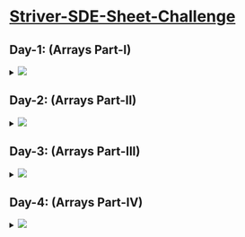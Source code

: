 # [Striver-SDE-Sheet-Challenge](https://takeuforward.org/interviews/strivers-sde-sheet-top-coding-interview-problems)

## Day-1: (Arrays Part-I)

<details>
  <summary><img id="array" src="https://img.shields.io/badge/ARRAYS%20PART--I-6-brightgreen"></summary>
  
  | S.No. | Problem                                                                                                                     | Solutions                                                                                                                                                                                                                                                                 |
  |-------|-----------------------------------------------------------------------------------------------------------------------------|-------------------------------------------------------------------------------------------------------------------------------------------------------------------------------------------------------------------------------------------------------------------------|
  |   1   |[Set Matrix Zeroes](https://takeuforward.org/data-structure/set-matrix-zero)                                                 |<a   href="https://github.com/VishnuVVR-369/Striver-SDE-Sheet/blob/master/01%5D.%20Arrays/01%5D.%20Set%20Matrix%20Zeroes.cpp"><img src="https://img.shields.io/badge/-%20Solution-brightgreen"></a>
  |   2   |[Pascal Triangle](https://takeuforward.org/data-structure/program-to-generate-pascals-triangle)                            |<a   href="https://github.com/VishnuVVR-369/Striver-SDE-Sheet/blob/master/01%5D.%20Arrays/02%5D.%20Pascals%20Triangle.cpp"><img src="https://img.shields.io/badge/-%20Solution-brightgreen"></a>
  |   3   |[Next Permutation](https://takeuforward.org/data-structure/next_permutation-find-next-lexicographically-greater-permutation/)|<a   href="https://github.com/VishnuVVR-369/Striver-SDE-Sheet/blob/master/01%5D.%20Arrays/03%5D.%20Next%20Permutation.cpp"><img src="https://img.shields.io/badge/-%20Solution-brightgreen"></a>
  |   4   |[Kadane's Algorithm](https://takeuforward.org/data-structure/kadanes-algorithm-maximum-subarray-sum-in-an-array/)            |<a   href="https://github.com/VishnuVVR-369/Striver-SDE-Sheet/blob/master/01%5D.%20Arrays/04%5D.%20Kadanes%20Algorithm.cpp"><img src="https://img.shields.io/badge/-%20Solution-brightgreen"></a>
  |   5   |[Sort array of 0's 1's and 2's](https://takeuforward.org/data-structure/sort-an-array-of-0s-1s-and-2s/)                      |<a   href="https://github.com/VishnuVVR-369/Striver-SDE-Sheet/blob/master/01%5D.%20Arrays/05%5D.%20Sort%20array%20of%200%2C%201%20and%202.cpp"><img src="https://img.shields.io/badge/-%20Solution-brightgreen"></a>
  |   6   |[Stock Buy and Sell](https://takeuforward.org/data-structure/stock-buy-and-sell/)                                            |<a   href="https://github.com/VishnuVVR-369/Striver-SDE-Sheet/blob/master/01%5D.%20Arrays/06%5D.%20Stock%20Buy%20and%20Sell.cpp"><img src="https://img.shields.io/badge/-%20Solution-brightgreen"></a>
  <br>
    <div align="right">
      <h3><b><a href="#striver-sde-sheet-challenge">⬆️ Back to Top</a></b></h3>
    </div>
  <br>
  
</details>

## Day-2: (Arrays Part-II)

<details>
  <summary><img id="array" src="https://img.shields.io/badge/ARRAYS%20PART--II-6-brightgreen"></summary>
  
  | S.No. | Problem                                                                                                                     | Solutions                                                                                                                                                                                                                                                                 |
  |-------|-----------------------------------------------------------------------------------------------------------------------------|-------------------------------------------------------------------------------------------------------------------------------------------------------------------------------------------------------------------------------------------------------------------------|
  |   1   |[Rotate Matrix](https://takeuforward.org/data-structure/rotate-image-by-90-degree/)                                                 |<a   href="https://github.com/VishnuVVR-369/Striver-SDE-Sheet/blob/master/02%5D.%20Arrays%20Part-II/01%5D.%20Rotate%20Matrix.cpp"><img src="https://img.shields.io/badge/-%20Solution-brightgreen"></a>
  |   2   |[Merge Overlapping Intervals](https://takeuforward.org/data-structure/merge-overlapping-sub-intervals/)                            |<a   href="https://github.com/VishnuVVR-369/Striver-SDE-Sheet/blob/master/02%5D.%20Arrays%20Part-II/02%5D.%20Merge%20Overlapping%20Subintervals.cpp"><img src="https://img.shields.io/badge/-%20Solution-brightgreen"></a>
  |   3   |[Merge Two Sorted Arrays](https://takeuforward.org/data-structure/merge-two-sorted-arrays-without-extra-space/)|<a   href="https://github.com/VishnuVVR-369/Striver-SDE-Sheet/blob/master/02%5D.%20Arrays%20Part-II/03%5D.%20Merge%20Sorted%20Arrays.cpp"><img src="https://img.shields.io/badge/-%20Solution-brightgreen"></a>
  |   4   |[Find Duplicate in the Array](https://takeuforward.org/data-structure/find-the-duplicate-in-an-array-of-n1-integers/)            |<a   href="https://github.com/VishnuVVR-369/Striver-SDE-Sheet/blob/master/02%5D.%20Arrays%20Part-II/04%5D.%20Find%20Duplicate%20in%20Array.cpp"><img src="https://img.shields.io/badge/-%20Solution-brightgreen"></a>
  |   5   |[Repeat and Missing Number](https://takeuforward.org/data-structure/find-the-repeating-and-missing-numbers/)                      |<a   href="https://github.com/VishnuVVR-369/Striver-SDE-Sheet/blob/master/02%5D.%20Arrays%20Part-II/05%5D.%20Repeat%20and%20Missing%20Number.cpp"><img src="https://img.shields.io/badge/-%20Solution-brightgreen"></a>
  |   6   |[Count Inversions](https://takeuforward.org/data-structure/count-inversions-in-an-array/)                                            |<a   href="https://github.com/VishnuVVR-369/Striver-SDE-Sheet/blob/master/02%5D.%20Arrays%20Part-II/06%5D.%20Inversion%20of%20Array.cpp"><img src="https://img.shields.io/badge/-%20Solution-brightgreen"></a>
  <br>
    <div align="right">
      <h3><b><a href="#striver-sde-sheet-challenge">⬆️ Back to Top</a></b></h3>
    </div>
  <br>
  
</details>

## Day-3: (Arrays Part-III)

<details>
  <summary><img id="array" src="https://img.shields.io/badge/ARRAYS%20PART--III-6-brightgreen"></summary>
  
  | S.No. | Problem                                                                                                                     | Solutions                                                                                                                                                                                                                                                                 |
  |-------|-----------------------------------------------------------------------------------------------------------------------------|-------------------------------------------------------------------------------------------------------------------------------------------------------------------------------------------------------------------------------------------------------------------------|
  |   1   |[Search In 2D Matrix](https://takeuforward.org/data-structure/search-in-a-sorted-2d-matrix/)                                                 |<a   href="https://github.com/VishnuVVR-369/Striver-SDE-Sheet/blob/master/03%5D.%20Arrays%20Part-III/01%5D.%20Search%20in%202D%20Matrix.cpp"><img src="https://img.shields.io/badge/-%20Solution-brightgreen"></a>
  |   2   |[Modular Exponentiation](https://takeuforward.org/data-structure/implement-powxn-x-raised-to-the-power-n/)                            |<a   href="https://github.com/VishnuVVR-369/Striver-SDE-Sheet/blob/master/03%5D.%20Arrays%20Part-III/02%5D.%20Modular%20Exponentiation.cpp"><img src="https://img.shields.io/badge/-%20Solution-brightgreen"></a>
  |   3   |[Majority Element](https://takeuforward.org/data-structure/find-the-majority-element-that-occurs-more-than-n-2-times/)|<a   href="https://github.com/VishnuVVR-369/Striver-SDE-Sheet/blob/master/03%5D.%20Arrays%20Part-III/03%5D.%20Majority%20Element.cpp"><img src="https://img.shields.io/badge/-%20Solution-brightgreen"></a>
  |   4   |[Majority Element - II](https://takeuforward.org/data-structure/majority-elementsn-3-times-find-the-elements-that-appears-more-than-n-3-times-in-the-array/)            |<a   href="https://github.com/VishnuVVR-369/Striver-SDE-Sheet/blob/master/03%5D.%20Arrays%20Part-III/04%5D.%20Majority%20Element%20II.cpp"><img src="https://img.shields.io/badge/-%20Solution-brightgreen"></a>
  |   5   |[Unique Paths](https://takeuforward.org/data-structure/grid-unique-paths-count-paths-from-left-top-to-the-right-bottom-of-a-matrix/)                      |<a   href="https://github.com/VishnuVVR-369/Striver-SDE-Sheet/blob/master/03%5D.%20Arrays%20Part-III/05%5D.%20Unique%20Paths.cpp"><img src="https://img.shields.io/badge/-%20Solution-brightgreen"></a>
  |   6   |[Reverse Pairs](https://takeuforward.org/data-structure/data-structure/count-reverse-pairs/)                                            |<a   href="https://github.com/VishnuVVR-369/Striver-SDE-Sheet/blob/master/03%5D.%20Arrays%20Part-III/06%5D.%20Reverse%20Pairs.cpp"><img src="https://img.shields.io/badge/-%20Solution-brightgreen"></a>
  <br>
    <div align="right">
      <h3><b><a href="#striver-sde-sheet-challenge">⬆️ Back to Top</a></b></h3>
    </div>
  <br>
  
</details>

## Day-4: (Arrays Part-IV)

<details>
  <summary><img id="array" src="https://img.shields.io/badge/ARRAYS%20PART--IV-6-brightgreen"></summary>
  
  | S.No. | Problem                                                                                                                     | Solutions                                                                                                                                                                                                                                                                 |
  |-------|-----------------------------------------------------------------------------------------------------------------------------|-------------------------------------------------------------------------------------------------------------------------------------------------------------------------------------------------------------------------------------------------------------------------|
  |   1   |[Pair Sum](https://takeuforward.org/data-structure/two-sum-check-if-a-pair-with-given-sum-exists-in-array/)                                                 |<a   href="https://github.com/VishnuVVR-369/Striver-SDE-Sheet/blob/master/04%5D.%20Arrays%20Part-IV/01%5D.%20Pair%20Sum.cpp"><img src="https://img.shields.io/badge/-%20Solution-brightgreen"></a>
  |   2   |[4 Sum](https://takeuforward.org/data-structure/4-sum-find-quads-that-add-up-to-a-target-value/)                            |<a   href="https://github.com/VishnuVVR-369/Striver-SDE-Sheet/blob/master/04%5D.%20Arrays%20Part-IV/02%5D.%204%20Sum.cpp"><img src="https://img.shields.io/badge/-%20Solution-brightgreen"></a>
  |   3   |[Longest Consecutive Sequence](https://takeuforward.org/data-structure/longest-consecutive-sequence-in-an-array/)|<a   href="https://github.com/VishnuVVR-369/Striver-SDE-Sheet/blob/master/04%5D.%20Arrays%20Part-IV/03%5D.%20Longest%20Consecutive%20Sequence.cpp"><img src="https://img.shields.io/badge/-%20Solution-brightgreen"></a>
  |   4   |[Longest Subarray Zero Sum](https://takeuforward.org/data-structure/length-of-the-longest-subarray-with-zero-sum/)            |<a   href="https://github.com/VishnuVVR-369/Striver-SDE-Sheet/blob/master/04%5D.%20Arrays%20Part-IV/04%5D.%20Longest%20Subarray%20Zero%20Sum.cpp"><img src="https://img.shields.io/badge/-%20Solution-brightgreen"></a>
  |   5   |[Count Subarrays with Given XOR](https://takeuforward.org/data-structure/count-the-number-of-subarrays-with-given-xor-k/)                      |<a   href="https://github.com/VishnuVVR-369/Striver-SDE-Sheet/blob/master/04%5D.%20Arrays%20Part-IV/05%5D.%20Count%20Subarrays%20with%20given%20XOR.cpp"><img src="https://img.shields.io/badge/-%20Solution-brightgreen"></a>
  |   6   |[Longest Substring without Repeating Characters](https://takeuforward.org/data-structure/data-structure/length-of-longest-substring-without-any-repeating-character/)                                            |<a   href="https://github.com/VishnuVVR-369/Striver-SDE-Sheet/blob/master/04%5D.%20Arrays%20Part-IV/06%5D.%20Longest%20Substring%20without%20Repeating%20Characters.cpp"><img src="https://img.shields.io/badge/-%20Solution-brightgreen"></a>
  <br>
    <div align="right">
      <h3><b><a href="#striver-sde-sheet-challenge">⬆️ Back to Top</a></b></h3>
    </div>
  <br>
  
</details>

